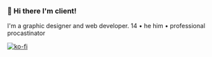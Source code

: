 ### 👋 Hi there I'm client!
I'm a graphic designer and web developer.
14 • he him • professional procastinator


[![ko-fi](https://www.ko-fi.com/img/githubbutton_sm.svg)](https://ko-fi.com/Q5Q12WY9S)

<!--
**client/client** is a ✨ _special_ ✨ repository because its `README.md` (this file) appears on your GitHub profile.

Here are some ideas to get you started:

- 🔭 I’m currently working on ...
- 🌱 I’m currently learning ...
- 👯 I’m looking to collaborate on ...
- 🤔 I’m looking for help with ...
- 💬 Ask me about ...
- 📫 How to reach me: ...
- 😄 Pronouns: ...
- ⚡ Fun fact: ...
-->
